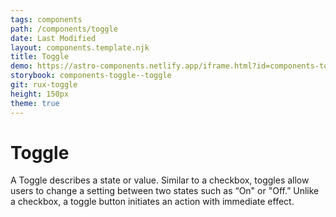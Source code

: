 ```yaml
---
tags: components
path: /components/toggle
date: Last Modified
layout: components.template.njk
title: Toggle
demo: https://astro-components.netlify.app/iframe.html?id=components-toggle--toggle&viewMode=story
storybook: components-toggle--toggle
git: rux-toggle
height: 150px
theme: true
---
```


# Toggle

A Toggle describes a state or value. Similar to a checkbox, toggles allow users to change a setting between two states such as “On" or "Off.” Unlike a checkbox, a toggle button initiates an action with immediate effect.
